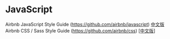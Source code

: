 # JavaScript 
  Airbnb JavaScript Style Guide (https://github.com/airbnb/javascript) [中文版](https://github.com/adamlu/javascript-style-guide)
  Airbnb CSS / Sass Style Guide (https://github.com/airbnb/css) [[中文版](https://github.com/Zhangjd/css-style-guide)]

